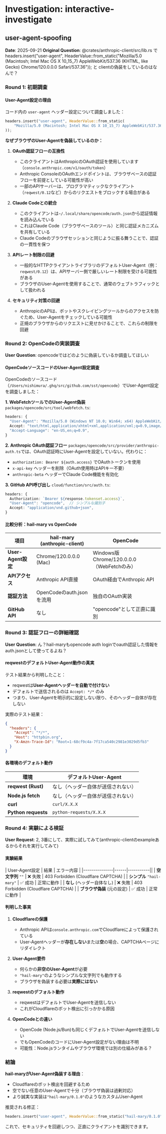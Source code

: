 # Investigation: interactive-investigate

## user-agent-spoofing

**Date**: 2025-09-21
**Original Question**: @crates/anthropic-client/src/lib.rs で headers.insert("user-agent", HeaderValue::from_static("Mozilla/5.0 (Macintosh; Intel Mac OS X 10_15_7) AppleWebKit/537.36 (KHTML, like Gecko) Chrome/120.0.0.0 Safari/537.36")); と clientの偽装をしているのはなんで？

### Round 1: 初期調査

#### User-Agent設定の理由

コード内の `user-agent` ヘッダー設定について調査しました：

```rust
headers.insert("user-agent", HeaderValue::from_static(
    "Mozilla/5.0 (Macintosh; Intel Mac OS X 10_15_7) AppleWebKit/537.36 (KHTML, like Gecko) Chrome/120.0.0.0 Safari/537.36"
));
```

**なぜブラウザのUser-Agentを偽装しているのか：**

1. **OAuth認証フローの互換性**
   - このクライアントはAnthropicのOAuth認証を使用しています（`console.anthropic.com/v1/oauth/token`）
   - Anthropic ConsoleのOAuthエンドポイントは、ブラウザベースの認証フローを前提としている可能性が高い
   - 一部のAPIサーバーは、プログラマティックなクライアント（`reqwest/0.12`など）からのリクエストをブロックする場合がある

2. **Claude Codeとの統合**
   - このクライアントは`~/.local/share/opencode/auth.json`から認証情報を読み込んでいる
   - これはClaude Code（ブラウザベースのツール）と同じ認証メカニズムを共有している
   - Claude Codeのブラウザセッションと同じように振る舞うことで、認証の一貫性を保つ

3. **APIレート制限の回避**
   - 一般的なHTTPクライアントライブラリのデフォルトUser-Agent（例：`reqwest/0.12`）は、APIサーバー側で厳しいレート制限を受ける可能性がある
   - ブラウザのUser-Agentを使用することで、通常のウェブトラフィックとして扱われる

4. **セキュリティ対策の回避**
   - AnthropicのAPIは、ボットやスクレイピングツールからのアクセスを防ぐため、User-Agentをチェックしている可能性
   - 正規のブラウザからのリクエストに見せかけることで、これらの制限を回避

### Round 2: OpenCodeの実装調査

**User Question**: opencodeではどのように偽装しているか調査してほしい

#### OpenCodeソースコードのUser-Agent設定調査

OpenCodeのソースコード（`/Users/nishimura/.ghq/src/github.com/sst/opencode`）でUser-Agent設定を調査しました：

**1. WebFetchツールでのUser-Agent偽装**
`packages/opencode/src/tool/webfetch.ts`:
```typescript
headers: {
  "User-Agent": "Mozilla/5.0 (Windows NT 10.0; Win64; x64) AppleWebKit/537.36 (KHTML, like Gecko) Chrome/120.0.0.0 Safari/537.36",
  Accept: "text/html,application/xhtml+xml,application/xml;q=0.9,image/avif,image/webp,image/apng,*/*;q=0.8",
  "Accept-Language": "en-US,en;q=0.9",
}
```

**2. Anthropic OAuth認証フロー**
`packages/opencode/src/provider/anthropic-auth.ts`では、OAuth認証時にUser-Agentを設定していない。代わりに：
- `authorization: Bearer ${auth.access}` でOAuthトークンを使用
- `x-api-key` ヘッダーを削除（OAuth使用時はAPIキー不要）
- `anthropic-beta` ヘッダーでClaude Code機能を有効化

**3. GitHub API呼び出し**
`cloud/function/src/auth.ts`:
```typescript
headers: {
  Authorization: `Bearer ${response.tokenset.access}`,
  "User-Agent": "opencode",  // シンプルな識別子
  Accept: "application/vnd.github+json",
}
```

#### 比較分析：hail-mary vs OpenCode

| 項目 | hail-mary (anthropic-client) | OpenCode |
|------|------------------------------|----------|
| **User-Agent設定** | Chrome/120.0.0.0 (Mac) | Windows版Chrome/120.0.0.0（WebFetchのみ）|
| **APIアクセス** | Anthropic API直接 | OAuth経由でAnthropic API |
| **認証方法** | OpenCodeのauth.jsonを流用 | 独自のOAuth実装 |
| **GitHub API** | なし | "opencode"として正直に識別 |

### Round 3: 認証フローの詳細確認

**User Question**: ん？hail-maryもopencode auth loginでoauth認証した情報をauth.jsonとして使ってるよね？

#### reqwestのデフォルトUser-Agent動作の真実

テスト結果から判明したこと：
- reqwestは**User-Agentヘッダーを自動で付けない**
- デフォルトで送信されるのは `Accept: */*` のみ
- つまり、User-Agentを明示的に設定しない限り、そのヘッダー自体が存在しない

実際のテスト結果：
```json
{
  "headers": {
    "Accept": "*/*",
    "Host": "httpbin.org",
    "X-Amzn-Trace-Id": "Root=1-68cf9c4a-7f17ca540c2981e3029d5fb3"
  }
}
```

#### 各環境のデフォルト動作

| 環境 | デフォルトUser-Agent |
|------|---------------------|
| **reqwest (Rust)** | なし（ヘッダー自体が送信されない） |
| **Node.js fetch** | なし（ヘッダー自体が送信されない） |
| **curl** | `curl/X.X.X` |
| **Python requests** | `python-requests/X.X.X` |

### Round 4: 実験による検証

**User Request**: 2, 3番にして、実際に試してみて(anthropic-clientのexampleあるからそれを実行してみて)

#### 実験結果

| User-Agent設定 | 結果 | エラー内容 |
|---------------|------|-----------||
| **空文字列** `""` | ❌ 失敗 | 403 Forbidden (Cloudflare CAPTCHA) |
| **シンプル** `"hail-mary"` | ✅ 成功 | 正常に動作 |
| **なし** (ヘッダー自体なし) | ❌ 失敗 | 403 Forbidden (Cloudflare CAPTCHA) |
| **ブラウザ偽装** (元の設定) | ✅ 成功 | 正常に動作 |

#### 判明した事実

1. **Cloudflareの保護**
   - Anthropic APIは`console.anthropic.com`でCloudflareによって保護されている
   - User-Agentヘッダーが**存在しない**または**空**の場合、CAPTCHAページにリダイレクト

2. **User-Agent要件**
   - 何らかの**非空のUser-Agent**が必要
   - `"hail-mary"`のようなシンプルな文字列でも動作する
   - ブラウザを偽装する必要は**実際にはない**

3. **reqwestのデフォルト動作**
   - reqwestはデフォルトでUser-Agentを送信しない
   - これがCloudflareのボット検出に引っかかる原因

4. **OpenCodeとの違い**
   - OpenCode (Node.js/Bun)も同じくデフォルトでUser-Agentを送信しない
   - でもOpenCodeのコードにUser-Agent設定がない理由は不明
   - 可能性：Node.jsランタイムやブラウザ環境では別の仕組みがある？

### 結論

**hail-maryがUser-Agent偽装する理由**：
- Cloudflareのボット検出を回避するため
- 空でない任意のUser-Agentで十分（ブラウザ偽装は過剰対応）
- より誠実な実装は`"hail-mary/0.1.0"`のようなカスタムUser-Agent

推奨される修正：
```rust
headers.insert("user-agent", HeaderValue::from_static("hail-mary/0.1.0"));
```

これで、セキュリティを回避しつつ、正直にクライアントを識別できます。

